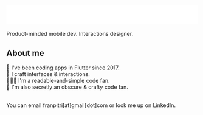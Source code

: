 <div>
    <img src="https://raw.githubusercontent.com/pitriq/pitriq/main/hey.svg"/>
</div>

Product-minded mobile dev. Interactions designer.

## About me

🎯 I've been coding apps in Flutter since 2017.
<br />
📐 I craft interfaces & interactions.
<br />
🤷🏻‍♂️ I'm a readable-and-simple code fan.
<br />
🤫 I'm also secretly an obscure & crafty code fan.

<br />
You can email franpitri[at]gmail[dot]com or look me up on LinkedIn.